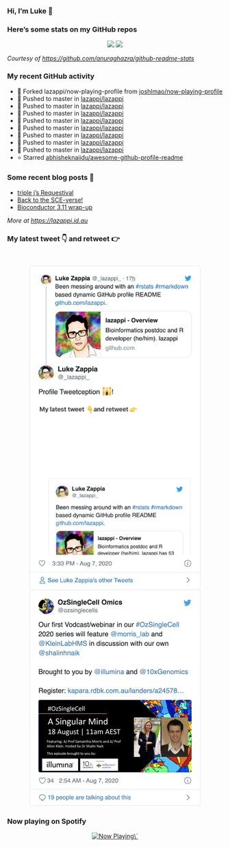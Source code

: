 
<!-- README.md is generated from README.Rmd. Please edit that file -->

### Hi, I’m Luke 👋

<!--
**lazappi/lazappi** is a ✨ _special_ ✨ repository because its `README.md` (this file) appears on your GitHub profile.

Here are some ideas to get you started:

- 🔭 I’m currently working on ...
- 🌱 I’m currently learning ...
- 👯 I’m looking to collaborate on ...
- 🤔 I’m looking for help with ...
- 💬 Ask me about ...
- 📫 How to reach me: ...
- 😄 Pronouns: ...
- ⚡ Fun fact: ...
-->

### Here’s some stats on my GitHub repos

<p align="center">

<img src="https://github-readme-stats.vercel.app/api?username=lazappi&count_private=true&show_icons=true&theme=buefy&hide_title=True">
<img src="https://github-readme-stats.vercel.app/api/top-langs/?username=lazappi&hide=html&theme=buefy&layout=compact">

</p>

*Courtesy of <https://github.com/anuraghazra/github-readme-stats>*

### My recent GitHub activity

  - 🍴 Forked lazappi/now-playing-profile from
    [joshlmao/now-playing-profile](https://github.com/joshlmao/now-playing-profile)
  - 📨 Pushed to master in
    [lazappi/lazappi](https://github.com/lazappi/lazappi)
  - 📨 Pushed to master in
    [lazappi/lazappi](https://github.com/lazappi/lazappi)
  - 📨 Pushed to master in
    [lazappi/lazappi](https://github.com/lazappi/lazappi)
  - 📨 Pushed to master in
    [lazappi/lazappi](https://github.com/lazappi/lazappi)
  - 📨 Pushed to master in
    [lazappi/lazappi](https://github.com/lazappi/lazappi)
  - 📨 Pushed to master in
    [lazappi/lazappi](https://github.com/lazappi/lazappi)
  - 📨 Pushed to master in
    [lazappi/lazappi](https://github.com/lazappi/lazappi)
  - 📨 Pushed to master in
    [lazappi/lazappi](https://github.com/lazappi/lazappi)
  - ⭐️ Starred
    [abhisheknaiidu/awesome-github-profile-readme](https://github.com/abhisheknaiidu/awesome-github-profile-readme)

### Some recent blog posts 📝

  - [triple j’s
    Requestival](https://lazappi.id.au/post/2020-07-11-requestival/)
  - [Back to the
    SCE-verse\!](https://lazappi.id.au/post/2020-05-12-back-to-the-sce-verse/)
  - [Bioconductor 3.11
    wrap-up](https://lazappi.id.au/post/2020-04-29-bioconductor-3-11-wrap-up/)

*More at <https://lazappi.id.au>*

### My latest tweet 👇 and retweet 👉

<img src="README_files/figure-gfm/tweets-1.png" width="0" /><img src="README_files/figure-gfm/tweets-2.png" width="0" />

<p align="center">

<a href="https://twitter.com/_lazappi_/status/1291759435111489537">
<img src="https://github.com/lazappi/lazappi/raw/master/README_files/figure-gfm/tweets-1.png" width="400">
</a> <a href="https://twitter.com/_lazappi_/status/1291758720330981376">
<img src="https://github.com/lazappi/lazappi/raw/master/README_files/figure-gfm/tweets-2.png" width="400">
</a>

</p>

### Now playing on Spotify

<p align="center">

<a href="https://now-playing-profile.lazappi.vercel.app/now-playing?open">
<img src="https://now-playing-profile.lazappi.vercel.app/now-playing" width="256" height="64" alt="Now Playing">\`
</a>

</p>
